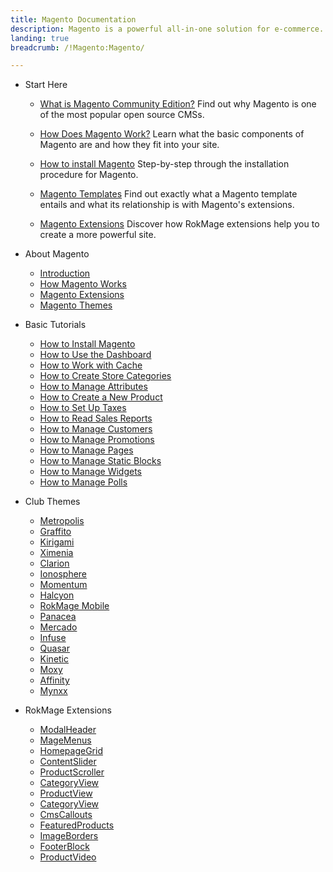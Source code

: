 ```yaml
---
title: Magento Documentation
description: Magento is a powerful all-in-one solution for e-commerce.
landing: true
breadcrumb: /!Magento:Magento/

---
```


* Start Here

	- [What is Magento Community Edition?](start/introduction.md)
	  Find out why Magento is one of the most popular open source CMSs.

	- [How Does Magento Work?](start/understanding.md)
	  Learn what the basic components of Magento are and how they fit into your site.

	- [How to install Magento](start/install_Magento.md)
	  Step-by-step through the installation procedure for Magento.

	- [Magento Templates](start/templates.md)
	  Find out exactly what a Magento template entails and what its relationship is with Magento's extensions.

	- [Magento Extensions](start/extensions.md)
	  Discover how RokMage extensions help you to create a more powerful site.

<!-- -->

* About Magento

	- [Introduction](start/)
	- [How Magento Works](start/understanding.md)
	- [Magento Extensions](start/extensions.md)
	- [Magento Themes](start/themes.md)

<!-- -->

* Basic Tutorials

	- [How to Install Magento](start/install_Magento.md)
	- [How to Use the Dashboard](start/dashboard.md)
	- [How to Work with Cache](basic/cache.md)
	- [How to Create Store Categories](basic/store_categories.md)
	- [How to Manage Attributes](basic/attributes.md)
	- [How to Create a New Product](basic/products.md)
	- [How to Set Up Taxes](basic/taxes.md)
	- [How to Read Sales Reports](basic/sales_reports.md)
	- [How to Manage Customers](basic/customers.md)
	- [How to Manage Promotions](basic/promotions.md)
	- [How to Manage Pages](basic/cms_pages.md)
	- [How to Manage Static Blocks](basic/cms_static_blocks.md)
	- [How to Manage Widgets](basic/cms_widgets.md)
	- [How to Manage Polls](basic/cms_polls.md)

<!-- -->

* Club Themes

	- [Metropolis](templates/metropolis)
	- [Graffito](templates/graffito)
	- [Kirigami](templates/kirigami)
	- [Ximenia](templates/ximenia)
	- [Clarion](templates/clarion)
	- [Ionosphere](templates/ionosphere)
	- [Momentum](templates/momentum)
	- [Halcyon](templates/halcyon)
	- [RokMage Mobile](templates/rokmage_mobile)
	- [Panacea](templates/panacea)
	- [Mercado](templates/mercado)
	- [Infuse](templates/infuse)
	- [Quasar](templates/quasar)
	- [Kinetic](templates/kinetic)
	- [Moxy](templates/moxy)
	- [Affinity](templates/affinity)
	- [Mynxx](templates/mynxx)

<!-- -->

* RokMage Extensions

	- [ModalHeader](extensions/modalheader/)
	- [MageMenus](extensions/magemenus/)
	- [HomepageGrid](extensions/homepagegrid/)
	- [ContentSlider](extensions/contentslider/)
	- [ProductScroller](extensions/productscroller/)
	- [CategoryView](extensions/categoryview/)
	- [ProductView](extensions/productview)
	- [CategoryView](extensions/categoryview)
	- [CmsCallouts](extensions/cmscallouts)
	- [FeaturedProducts](extensions/featuredproducts)
	- [ImageBorders](extensions/imageborders)
	- [FooterBlock](extensions/footerblock)
	- [ProductVideo](extensions/productvideo)
